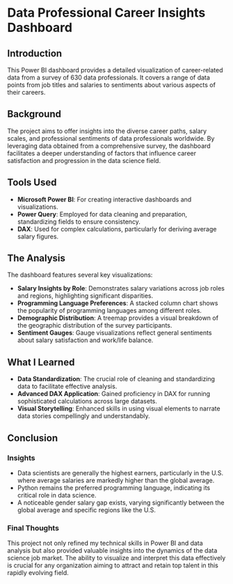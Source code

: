 # Data Professional Career Insights Dashboard

## Introduction
This Power BI dashboard provides a detailed visualization of career-related data from a survey of 630 data professionals. It covers a range of data points from job titles and salaries to sentiments about various aspects of their careers.

## Background
The project aims to offer insights into the diverse career paths, salary scales, and professional sentiments of data professionals worldwide. By leveraging data obtained from a comprehensive survey, the dashboard facilitates a deeper understanding of factors that influence career satisfaction and progression in the data science field.

## Tools Used
- **Microsoft Power BI**: For creating interactive dashboards and visualizations.
- **Power Query**: Employed for data cleaning and preparation, standardizing fields to ensure consistency.
- **DAX**: Used for complex calculations, particularly for deriving average salary figures.

## The Analysis
The dashboard features several key visualizations:
- **Salary Insights by Role**: Demonstrates salary variations across job roles and regions, highlighting significant disparities.
- **Programming Language Preferences**: A stacked column chart shows the popularity of programming languages among different roles.
- **Demographic Distribution**: A treemap provides a visual breakdown of the geographic distribution of the survey participants.
- **Sentiment Gauges**: Gauge visualizations reflect general sentiments about salary satisfaction and work/life balance.

## What I Learned
- **Data Standardization**: The crucial role of cleaning and standardizing data to facilitate effective analysis.
- **Advanced DAX Application**: Gained proficiency in DAX for running sophisticated calculations across large datasets.
- **Visual Storytelling**: Enhanced skills in using visual elements to narrate data stories compellingly and understandably.

## Conclusion
### Insights
- Data scientists are generally the highest earners, particularly in the U.S. where average salaries are markedly higher than the global average.
- Python remains the preferred programming language, indicating its critical role in data science.
- A noticeable gender salary gap exists, varying significantly between the global average and specific regions like the U.S.

### Final Thoughts
This project not only refined my technical skills in Power BI and data analysis but also provided valuable insights into the dynamics of the data science job market. The ability to visualize and interpret this data effectively is crucial for any organization aiming to attract and retain top talent in this rapidly evolving field.
